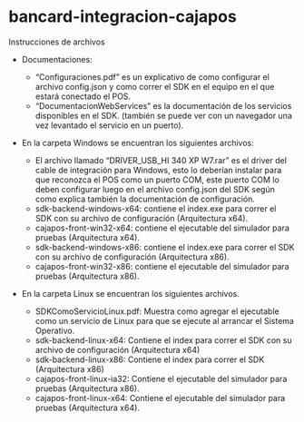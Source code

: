 # bancard-integracion-cajapos

Instrucciones de archivos

- Documentaciones:
	- “Configuraciones.pdf” es un explicativo de como configurar el archivo config.json y como correr el SDK en el equipo en el que estará conectado el POS.
	- “DocumentacionWebServices” es la documentación de los servicios disponibles en el SDK. (también se puede ver con un navegador una vez levantado el servicio en un puerto).

- En la carpeta Windows se encuentran los siguientes archivos:
	- El archivo llamado “DRIVER_USB_HI 340 XP W7.rar” es el driver del cable de integración para Windows, esto lo deberían instalar para que reconozca el POS como un puerto COM, este puerto COM lo deben configurar luego en el archivo config.json del SDK según como explica también la documentación de configuración.
	- sdk-backend-windows-x64: contiene el index.exe para correr el SDK con su archivo de configuración (Arquitectura x64).
	- cajapos-front-win32-x64: contiene el ejecutable del simulador para pruebas (Arquitectura x64).
	- sdk-backend-windows-x86: contiene el index.exe para correr el SDK con su archivo de configuración (Arquitectura x86).
	- cajapos-front-win32-x86: contiene el ejecutable del simulador para pruebas (Arquitectura x86).
	
- En la carpeta Linux se encuentran los siguientes archivos.
	- SDKComoServicioLinux.pdf: Muestra como agregar el ejecutable como un servicio de Linux para que se ejecute al arrancar el Sistema Operativo.
	- sdk-backend-linux-x64: Contiene el index para correr el SDK con su archivo de configuración (Arquitectura x64)
	- sdk-backend-linux-x86: Contiene el index para correr el SDK (Arquitectura x86)
	- cajapos-front-linux-ia32: Contiene el ejecutable del simulador para pruebas (Arquitectura x86).
	- cajapos-front-linux-x64: Contiene el ejecutable del simulador para pruebas (Arquitectura x64).

